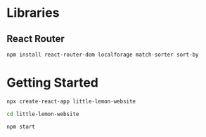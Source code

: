 # Libraries
## React Router
```bash
npm install react-router-dom localforage match-sorter sort-by
```

# Getting Started
```bash
npx create-react-app little-lemon-website

cd little-lemon-website

npm start
```

